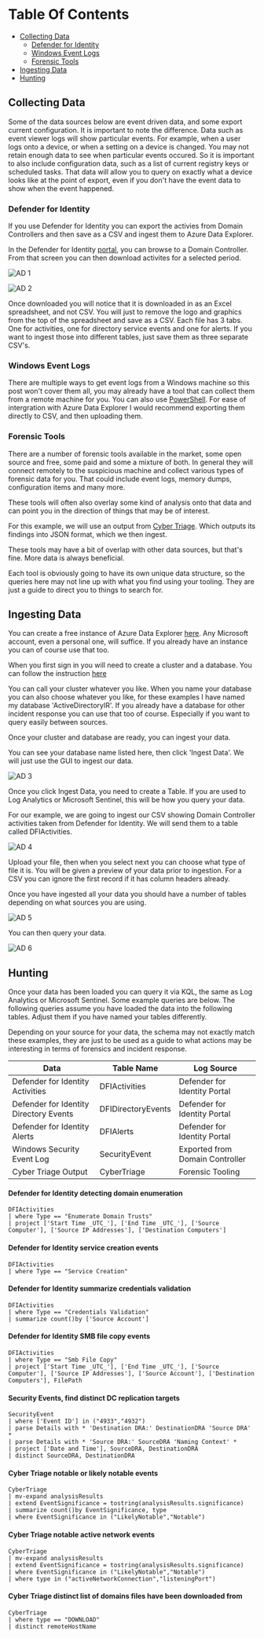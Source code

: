 # Table Of Contents

- [Collecting Data](#Collecting-Data)
    - [Defender for Identity](#Defender-for-Identity)
    - [Windows Event Logs](#Windows-Event-Logs)
    - [Forensic Tools](#Forensic-Tools)
- [Ingesting Data](#Ingesting-Data)
- [Hunting](#Hunting)

## Collecting Data

Some of the data sources below are event driven data, and some export current configuration. It is important to note the difference. Data such as event viewer logs will show particular events. For example, when a user logs onto a device, or when a setting on a device is changed. You may not retain enough data to see when particular events occured. So it is important to also include configuration data, such as a list of current registry keys or scheduled tasks. That data will allow you to query on exactly what a device looks like at the point of export, even if you don't have the event data to show when the event happened.

### Defender for Identity

If you use Defender for Identity you can export the activies from Domain Controllers and then save as a CSV and ingest them to Azure Data Explorer.

In the Defender for Identity [portal](https://portal.atp.azure.com), you can browse to a Domain Controller. From that screen you can then download activites for a selected period.

![AD 1](https://github.com/reprise99/kql-for-dfir/blob/main/.Images/adir1.png?raw=true)

![AD 2](https://github.com/reprise99/kql-for-dfir/blob/main/.Images/adir2.png?raw=true)

Once downloaded you will notice that it is downloaded in as an Excel spreadsheet, and not CSV. You will just to remove the logo and graphics from the top of the spreadsheet and save as a CSV. Each file has 3 tabs. One for activities, one for directory service events and one for alerts. If you want to ingest those into different tables, just save them as three separate CSV's.

### Windows Event Logs

There are multiple ways to get event logs from a Windows machine so this post won't cover them all, you may already have a tool that can collect them from a remote machine for you. You can also use [PowerShell](https://docs.microsoft.com/en-us/powershell/module/microsoft.powershell.management/get-eventlog?view=powershell-5.1). For ease of intergration with Azure Data Explorer I would recommend exporting them directly to CSV, and then uploading them.

### Forensic Tools

There are a number of forensic tools available in the market, some open source and free, some paid and some a mixture of both. In general they will connect remotely to the suspicious machine and collect various types of forensic data for you. That could include event logs, memory dumps, configuration items and many more.

These tools will often also overlay some kind of analysis onto that data and can point you in the direction of things that may be of interest.

For this example, we will use an output from [Cyber Triage](https://www.cybertriage.com/). Which outputs its findings into JSON format, which we then ingest.

These tools may have a bit of overlap with other data sources, but that's fine. More data is always beneficial.

Each tool is obviously going to have its own unique data structure, so the queries here may not line up with what you find using your tooling. They are just a guide to direct you to things to search for.

## Ingesting Data

You can create a free instance of Azure Data Explorer [here](https://aka.ms/kustofree). Any Microsoft account, even a personal one, will suffice. If you already have an instance you can of course use that too.

When you first sign in you will need to create a cluster and a database. You can follow the instruction [here](https://docs.microsoft.com/en-us/azure/data-explorer/start-for-free-web-ui)

You can call your cluster whatever you like. When you name your database you can also choose whatever you like, for these examples I have named my database 'ActiveDirectoryIR'. If you already have a database for other incident response you can use that too of course. Especially if you want to query easily between sources.

Once your cluster and database are ready, you can ingest your data.

You can see your database name listed here, then click 'Ingest Data'. We will just use the GUI to ingest our data.

![AD 3](https://github.com/reprise99/kql-for-dfir/blob/main/.Images/adir3.png?raw=true)

Once you click Ingest Data, you need to create a Table. If you are used to Log Analytics or Microsoft Sentinel, this will be how you query your data.

For our example, we are going to ingest our CSV showing Domain Controller activities taken from Defender for Identity. We will send them to a table called DFIActivities.

![AD 4](https://github.com/reprise99/kql-for-dfir/blob/main/.Images/adir4.png?raw=true)

Upload your file, then when you select next you can choose what type of file it is. You will be given a preview of your data prior to ingestion. For a CSV you can ignore the first record if it has column headers already.

Once you have ingested all your data you should have a number of tables depending on what sources you are using.

![AD 5](https://github.com/reprise99/kql-for-dfir/blob/main/.Images/adir5.png?raw=true)

You can then query your data.

![AD 6](https://github.com/reprise99/kql-for-dfir/blob/main/.Images/windowsir6.png?raw=true)

## Hunting

Once your data has been loaded you can query it via KQL, the same as Log Analytics or Microsoft Sentinel. Some example queries are below. The following queries assume you have loaded the data into the following tables. Adjust them if you have named your tables differently.

Depending on your source for your data, the schema may not exactly match these examples, they are just to be used as a guide to what actions may be interesting in terms of forensics and incident response.

| Data| Table Name | Log Source |
| --- | --- | --- |
| Defender for Identity Activities | DFIActivities | Defender for Identity Portal
| Defender for Identity Directory Events | DFIDirectoryEvents | Defender for Identity Portal
| Defender for Identity Alerts | DFIAlerts | Defender for Identity Portal
| Windows Security Event Log | SecurityEvent | Exported from Domain Controller
| Cyber Triage Output | CyberTriage | Forensic Tooling

#### Defender for Identity detecting domain enumeration

```kql
DFIActivities
| where Type == "Enumerate Domain Trusts"
| project ['Start Time _UTC_'], ['End Time _UTC_'], ['Source Computer'], ['Source IP Addresses'], ['Destination Computers']
```

#### Defender for Identity service creation events

```kql
DFIActivities
| where Type == "Service Creation"
```

#### Defender for Identity summarize credentials validation

```kql
DFIActivities
| where Type == "Credentials Validation"
| summarize count()by ['Source Account']
```

#### Defender for Identity SMB file copy events

```kql
DFIActivities
| where Type == "Smb File Copy"
| project ['Start Time _UTC_'], ['End Time _UTC_'], ['Source Computer'], ['Source IP Addresses'], ['Source Account'], ['Destination Computers'], FilePath
```

#### Security Events, find distinct DC replication targets

```kql
SecurityEvent
| where ['Event ID'] in ("4933","4932")
| parse Details with * 'Destination DRA:' DestinationDRA 'Source DRA' *
| parse Details with * 'Source DRA:' SourceDRA 'Naming Context' *
| project ['Date and Time'], SourceDRA, DestinationDRA
| distinct SourceDRA, DestinationDRA
```

#### Cyber Triage notable or likely notable events

```kql
CyberTriage
| mv-expand analysisResults
| extend EventSignificance = tostring(analysisResults.significance)
| summarize count()by EventSignificance, type
| where EventSignificance in ("LikelyNotable","Notable")
```

#### Cyber Triage notable active network events

```kql
CyberTriage
| mv-expand analysisResults
| extend EventSignificance = tostring(analysisResults.significance)
| where EventSignificance in ("LikelyNotable","Notable")
| where type in ("activeNetworkConnection","listeningPort")
```

#### Cyber Triage distinct list of domains files have been downloaded from

```kql
CyberTriage
| where type == "DOWNLOAD"
| distinct remoteHostName
```